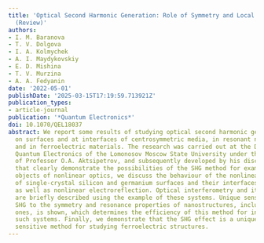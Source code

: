 ```yaml
---
title: 'Optical Second Harmonic Generation: Role of Symmetry and Local Resonances
  (Review)'
authors:
- I. M. Baranova
- T. V. Dolgova
- I. A. Kolmychek
- A. I. Maydykovskiy
- E. D. Mishina
- T. V. Murzina
- A. A. Fedyanin
date: '2022-05-01'
publishDate: '2025-03-15T17:19:59.713921Z'
publication_types:
- article-journal
publication: '*Quantum Electronics*'
doi: 10.1070/QEL18037
abstract: We report some results of studying optical second harmonic generation (SHG)
  on surfaces and at interfaces of centrosymmetric media, in resonant nano- and microstructures,
  and in ferroelectric materials. The research was carried out at the Department of
  Quantum Electronics of the Lomonosov Moscow State University under the supervision
  of Professor O.A. Aktsipetrov, and subsequently developed by his disciples. As examples
  that clearly demonstrate the possibilities of the SHG method for examining nonstandard
  objects of nonlinear optics, we discuss the behaviour of the nonlinear optical response
  of single-crystal silicon and germanium surfaces and their interfaces with oxides,
  as well as nonlinear electroreflection. Optical interferometry and its possibilities
  are briefly described using the example of these systems. Unique sensitivity of
  SHG to the symmetry and resonance properties of nanostructures, including magnetic
  ones, is shown, which determines the efficiency of this method for investigating
  such systems. Finally, we demonstrate that the SHG effect is a unique remote and
  sensitive method for studying ferroelectric structures.
---
```


